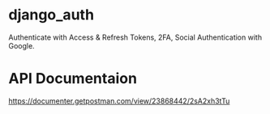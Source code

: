 # django_auth
Authenticate with Access &amp; Refresh Tokens, 2FA, Social Authentication with Google.

# API Documentaion 
https://documenter.getpostman.com/view/23868442/2sA2xh3tTu

